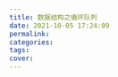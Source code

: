```yaml
---
title: 数据结构之循环队列
date: 2021-10-05 17:24:09
permalink:
categories:
tags:
cover:
---
```




<!-- more -->

